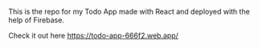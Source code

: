 This is the repo for my Todo App made with React and deployed with the help of Firebase.

Check it out here 
https://todo-app-666f2.web.app/